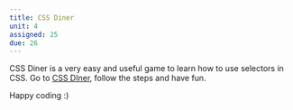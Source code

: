 ```yaml
---
title: CSS Diner
unit: 4
assigned: 25
due: 26
---
```


CSS Diner is a very easy and useful game to learn how to use selectors in CSS.
Go to [CSS DIner](https://flukeout.github.io/), follow the steps and have fun.

Happy coding :)

